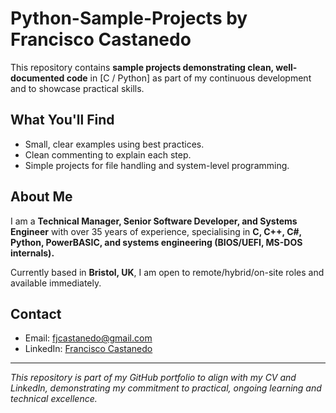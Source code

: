 # Python-Sample-Projects by Francisco Castanedo

This repository contains **sample projects demonstrating clean, well-documented code** in [C / Python] as part of my continuous development and to showcase practical skills.

## What You'll Find

- Small, clear examples using best practices.
- Clean commenting to explain each step.
- Simple projects for file handling and system-level programming.

## About Me

I am a **Technical Manager, Senior Software Developer, and Systems Engineer** with over 35 years of experience, specialising in **C, C++, C#, Python, PowerBASIC, and systems engineering (BIOS/UEFI, MS-DOS internals).**

Currently based in **Bristol, UK**, I am open to remote/hybrid/on-site roles and available immediately.

## Contact

- Email: fjcastanedo@gmail.com
- LinkedIn: [Francisco Castanedo](https://www.linkedin.com/in/franciscocastanedo)

---

*This repository is part of my GitHub portfolio to align with my CV and LinkedIn, demonstrating my commitment to practical, ongoing learning and technical excellence.*
